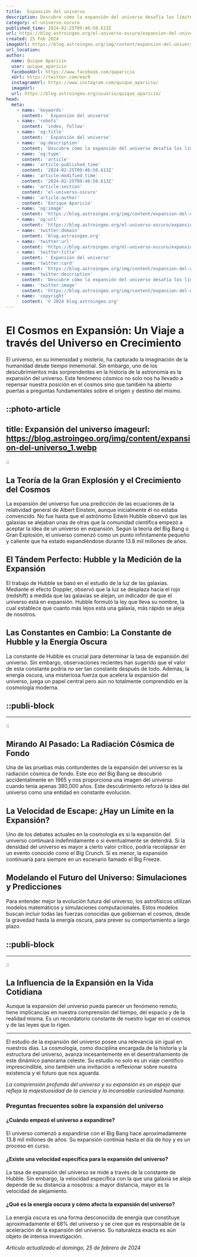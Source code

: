 ```yaml
---
title:  Expansión del universo
description: Descubre cómo la expansión del universo desafía los límites de la física. Explora teorías y evidencias de un cosmos en constante crecimiento.
category: el-universo-oscuro
published_time: 2024-02-25T09:46:50.613Z
url: https://blog.astroingeo.org/el-universo-oscuro/expansion-del-universo
created: 25 Feb 2024
imageUrl: https://blog.astroingeo.org/img/content/expansion-del-universo_1.webp
url_location:
author:
  name: Quique Aparicio
  user: quique_aparicio
  facebookUrl: https://www.facebook.com/qaparicio
  xUrl: https://twitter.com/eac9
  instagramUrl: https://www.instagram.com/quique_aparicio/
  imageUrl: 
  url: https://blog.astroingeo.org/usuario/quique_aparicio/
head:
  meta:
    - name: 'keywords'
      content: ' Expansión del universo'
    - name: 'robots'
      content: 'index, follow'
    - name: 'og:title'
      content: ' Expansión del universo'
    - name: 'og:description'
      content: 'Descubre cómo la expansión del universo desafía los límites de la física. Explora teorías y evidencias de un cosmos en constante crecimiento.'
    - name: 'og:type'
      content: 'article'
    - name: 'article:published_time'
      content: '2024-02-25T09:46:50.613Z'
    - name: 'article:modified_time'
      content: '2024-02-25T09:46:50.613Z'
    - name: 'article:section'
      content: 'el-universo-oscuro'
    - name: 'article:author'
      content: 'Enrique Aparicio'
    - name: 'og:image'
      content: 'https://blog.astroingeo.org/img/content/expansion-del-universo_1.webp'
    - name: 'og:url'
      content: 'https://blog.astroingeo.org/el-universo-oscuro/expansion-del-universo'
    - name: 'twitter:domain'
      content: 'blog.astroingeo.org'
    - name: 'twitter:url'
      content: 'https://blog.astroingeo.org/el-universo-oscuro/expansion-del-universo'
    - name: 'twitter:title'
      content: ' Expansión del universo'
    - name: 'twitter:card'
      content: 'https://blog.astroingeo.org/img/content/expansion-del-universo_1.webp'
    - name: 'twitter:description'
      content: 'Descubre cómo la expansión del universo desafía los límites de la física. Explora teorías y evidencias de un cosmos en constante crecimiento.'
    - name: 'twitter:image'
      content: 'https://blog.astroingeo.org/img/content/expansion-del-universo_1.webp'
    - name: 'copyright'
      content: '© 2024 blog.astroingeo.org'
---
```

# El Cosmos en Expansión: Un Viaje a través del Universo en Crecimiento

El universo, en su inmensidad y misterio, ha capturado la imaginación de la humanidad desde tiempo inmemorial. Sin embargo, uno de los descubrimientos más sorprendentes en la historia de la astronomía es la expansión del universo. Este fenómeno cósmico no solo nos ha llevado a repensar nuestra posición en el cosmos sino que también ha abierto puertas a preguntas fundamentales sobre el origen y destino del mismo.


::photo-article
---
title:  Expansión del universo
imageurl: https://blog.astroingeo.org/img/content/expansion-del-universo_1.webp
---
::


## La Teoría de la Gran Explosión y el Crecimiento del Cosmos

La expansión del universo fue una predicción de las ecuaciones de la relatividad general de Albert Einstein, aunque inicialmente él no estaba convencido. No fue hasta que el astrónomo Edwin Hubble observó que las galaxias se alejaban unas de otras que la comunidad científica empezó a aceptar la idea de un universo en expansión. Según la teoría del Big Bang o Gran Explosión, el universo comenzó como un punto infinitamente pequeño y caliente que ha estado expandiéndose durante 13.8 mil millones de años.

## El Tándem Perfecto: Hubble y la Medición de la Expansión

El trabajo de Hubble se basó en el estudio de la luz de las galaxias. Mediante el efecto Doppler, observó que la luz se desplaza hacia el rojo (redshift) a medida que las galaxias se alejan, un indicador de que el universo está en expansión. Hubble formuló la ley que lleva su nombre, la cual establece que cuanto más lejos está una galaxía, más rápido se aleja de nosotros.

## Las Constantes en Cambio: La Constante de Hubble y la Energía Oscura

La constante de Hubble es crucial para determinar la tasa de expansión del universo. Sin embargo, observaciones recientes han sugerido que el valor de esta constante podría no ser tan constante después de todo. Además, la energía oscura, una misteriosa fuerza que acelera la expansión del universo, juega un papel central pero aún no totalmente comprendido en la cosmología moderna.


  ::publi-block
  ---
  ---
  ::
  
  
## Mirando Al Pasado: La Radiación Cósmica de Fondo

Una de las pruebas más contundentes de la expansión del universo es la radiación cósmica de fondo. Este eco del Big Bang se descubrió accidentalmente en 1965 y nos proporciona una imagen del universo cuando tenía apenas 380,000 años. Este descubrimiento reforzó la idea del universo como una entidad en constante evolución.

## La Velocidad de Escape: ¿Hay un Límite en la Expansión?

Uno de los debates actuales en la cosmología es si la expansión del universo continuará indefinidamente o si eventualmente se detendrá. Si la densidad del universo es mayor a cierto valor crítico, podría recolapsar en un evento conocido como el Big Crunch. Si es menor, la expansión continuaría para siempre en un escenario llamado el Big Freeze.

## Modelando el Futuro del Universo: Simulaciones y Predicciones

Para entender mejor la evolución futura del universo, los astrofísicos utilizan modelos matemáticos y simulaciones computacionales. Estos modelos buscan incluir todas las fuerzas conocidas que gobiernan el cosmos, desde la gravedad hasta la energía oscura, para prever su comportamiento a largo plazo.


  ::publi-block
  ---
  ---
  ::
  
  
## La Influencia de la Expansión en la Vida Cotidiana

Aunque la expansión del universo pueda parecer un fenómeno remoto, tiene implicancias en nuestra comprensión del tiempo, del espacio y de la realidad misma. Es un recordatorio constante de nuestro lugar en el cosmos y de las leyes que lo rigen.

---

El estudio de la expansión del universo posee una relevancia sin igual en nuestros días. La cosmología, como disciplina encargada de la historia y la estructura del universo, avanza incesantemente en el desentrañamiento de este dinámico panorama celeste. Su estudio no solo es un viaje científico imprescindible, sino también una invitación a reflexionar sobre nuestra existencia y el futuro que nos aguarda.

*La comprensión profunda del universo y su expansión es un espejo que refleja la majestuosidad de la ciencia y la incansable curiosidad humana.*

### Preguntas frecuentes sobre la expansión del universo

#### ¿Cuándo empezó el universo a expandirse?
El universo comenzó a expandirse con el Big Bang hace aproximadamente 13.8 mil millones de años. Su expansión continúa hasta el día de hoy y es un proceso en curso.

#### ¿Existe una velocidad específica para la expansión del universo?
La tasa de expansión del universo se mide a través de la constante de Hubble. Sin embargo, la velocidad específica con la que una galaxia se aleja depende de su distancia a nosotros: a mayor distancia, mayor es la velocidad de alejamiento.

#### ¿Qué es la energía oscura y cómo afecta la expansión del universo?
La energía oscura es una forma desconocida de energía que constituye aproximadamente el 68% del universo y se cree que es responsable de la aceleración de la expansión del universo. Su naturaleza exacta es aún objeto de intensa investigación.

_Artículo actualizado el domingo, 25 de febrero de 2024_